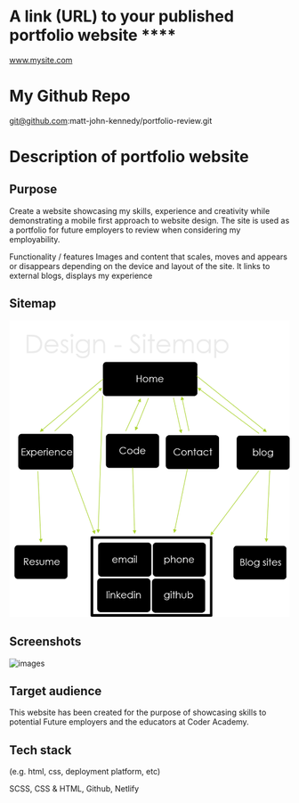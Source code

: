 # A link (URL) to your published portfolio website ****
www.mysite.com

# My Github Repo

git@github.com:matt-john-kennedy/portfolio-review.git


# Description of portfolio website

## Purpose
Create a website showcasing my skills, experience and creativity while demonstrating a mobile first approach to website design. The site is used as a portfolio for future employers to review when considering my employability.

Functionality / features
Images and content that scales, moves and appears or disappears depending on the device and layout of the site. It links to external blogs, displays my experience 


## Sitemap

![Wireframe](/docs/sm.png "REERT")

## Screenshots

![images](/docs/image.jpg)



## Target audience

This website has been created for the purpose of showcasing skills to potential Future employers and the educators at Coder Academy.


## Tech stack 

(e.g. html, css, deployment platform, etc) 

SCSS, CSS & HTML, Github, Netlify